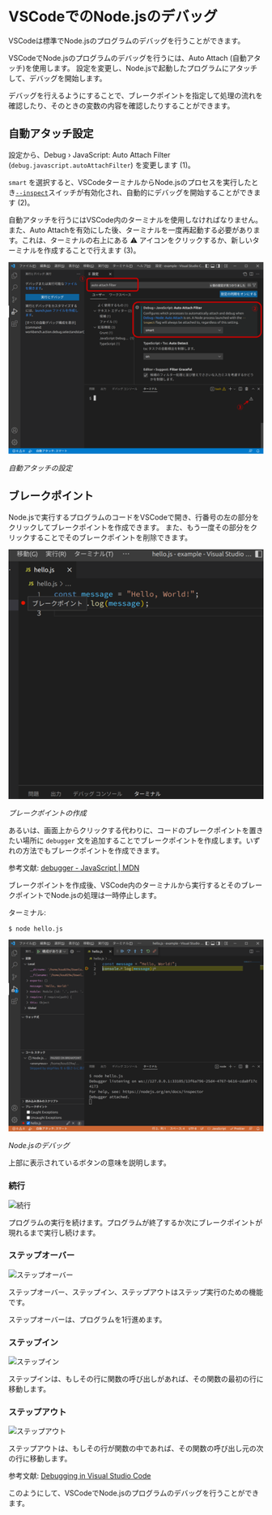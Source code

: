 # VSCodeでのNode.jsのデバッグ

VSCodeは標準でNode.jsのプログラムのデバッグを行うことができます。

VSCodeでNode.jsのプログラムのデバッグを行うには、Auto Attach (自動アタッチ)を使用します。
設定を変更し、Node.jsで起動したプログラムにアタッチして、デバッグを開始します。

デバッグを行えるようにすることで、ブレークポイントを指定して処理の流れを確認したり、そのときの変数の内容を確認したりすることができます。

## 自動アタッチ設定

設定から、Debug › JavaScript: Auto Attach Filter (`debug.javascript.autoAttachFilter`) を変更します (1)。

`smart` を選択すると、VSCodeターミナルからNode.jsのプロセスを実行したとき[`--inspect`](https://nodejs.org/en/docs/guides/debugging-getting-started)スイッチが有効化され、自動的にデバッグを開始することができます (2)。

自動アタッチを行うにはVSCode内のターミナルを使用しなければなりません。
また、Auto Attachを有効にした後、ターミナルを一度再起動する必要があります。これは、ターミナルの右上にある ⚠ アイコンをクリックするか、新しいターミナルを作成することで行えます (3)。

![](assets/nodejs-auto-attach.dio.png)

_自動アタッチの設定_

## ブレークポイント

Node.jsで実行するプログラムのコードをVSCodeで開き、行番号の左の部分をクリックしてブレークポイントを作成できます。
また、もう一度その部分をクリックすることでそのブレークポイントを削除できます。

![](assets/nodejs-breakpoint.png)

_ブレークポイントの作成_

あるいは、画面上からクリックする代わりに、コードのブレークポイントを置きたい場所に `debugger` 文を追加することでブレークポイントを作成します。いずれの方法でもブレークポイントを作成できます。

参考文献: [debugger - JavaScript | MDN](https://developer.mozilla.org/ja/docs/Web/JavaScript/Reference/Statements/debugger)

ブレークポイントを作成後、VSCode内のターミナルから実行するとそのブレークポイントでNode.jsの処理は一時停止します。

ターミナル:

```console
$ node hello.js
```

![](assets/nodejs-debugger.png)

_Node.jsのデバッグ_

上部に表示されているボタンの意味を説明します。

### 続行

![続行](https://github.com/microsoft/vscode/raw/1.67.2/src/vs/workbench/contrib/debug/browser/media/continue-tb.png)<!-- @license https://github.com/microsoft/vscode/raw/1.67.2/LICENSE.txt -->

プログラムの実行を続けます。プログラムが終了するか次にブレークポイントが現れるまで実行し続けます。

### ステップオーバー

![ステップオーバー](https://github.com/microsoft/vscode/raw/1.67.2/src/vs/workbench/contrib/debug/browser/media/stepover-tb.png)<!-- @license https://github.com/microsoft/vscode/raw/1.67.2/LICENSE.txt -->

ステップオーバー、ステップイン、ステップアウトはステップ実行のための機能です。

ステップオーバーは、プログラムを1行進めます。

### ステップイン

![ステップイン](https://github.com/microsoft/vscode/raw/1.67.2/src/vs/workbench/contrib/debug/browser/media/stepinto-tb.png)<!-- @license https://github.com/microsoft/vscode/raw/1.67.2/LICENSE.txt -->

ステップインは、もしその行に関数の呼び出しがあれば、その関数の最初の行に移動します。

### ステップアウト

![ステップアウト](https://github.com/microsoft/vscode/raw/1.67.2/src/vs/workbench/contrib/debug/browser/media/stepout-tb.png)<!-- @license https://github.com/microsoft/vscode/raw/1.67.2/LICENSE.txt -->

ステップアウトは、もしその行が関数の中であれば、その関数の呼び出し元の次の行に移動します。

参考文献: [Debugging in Visual Studio Code](https://code.visualstudio.com/docs/editor/debugging)

このようにして、VSCodeでNode.jsのプログラムのデバッグを行うことができます。

